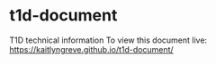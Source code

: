 # t1d-document
T1D technical information
To view this document live:  https://kaitlyngreve.github.io/t1d-document/
